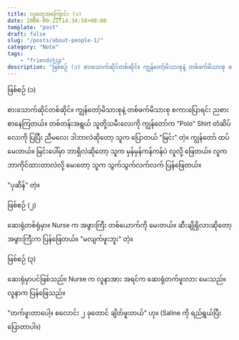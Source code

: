```yaml
---
title: လူတွေအကြောင်း (၁)
date: 2006-09-22T14:34:58+08:00
template: "post"  
draft: false  
slug: "/posts/about-people-1/"  
category: "Note"
tags:
    - "friendship"
description: "ဖြစ်စဉ် (၁) စားသောက်ဆိုင်တစ်ဆိုင်။ ကျွန်တော့်မိသားစုနဲ့ တစ်ဖက်မိသားစု စကားပြောရင်း ညစားစာနေကြတယ်။ တစ်တန်းအရွယ် သူတို့သမီးလေးကို ကျွန်တော်က "Polo" Shirt တံဆိပ်လေးကို ပြပြီး ညီမလေး ဒါဘာလဲဆိုတော့ သူက ပြောတယ် "မြင်း" တဲ့။"
---
```

ဖြစ်စဉ် (၁)

စားသောက်ဆိုင်တစ်ဆိုင်။ ကျွန်တော့်မိသားစုနဲ့ တစ်ဖက်မိသားစု စကားပြောရင်း ညစားစာနေကြတယ်။ တစ်တန်းအရွယ် သူတို့သမီးလေးကို ကျွန်တော်က "Polo" Shirt တံဆိပ်လေးကို ပြပြီး ညီမလေး ဒါဘာလဲဆိုတော့ သူက ပြောတယ် "မြင်း" တဲ့။ ကျွန်တော် ထပ်မေးတယ်။ မြင်းပေါ်မှာ ဘာရှိလဲဆိုတော့ သူက မှန်မှန်ကန်ကန်ပဲ လူလို့ ဖြေတယ်။ လူက ဘာကိုင်ထားတာလဲလို့ မေးတော့ သူက သွက်သွက်လက်လက် ပြန်ဖြေတယ်။

"ပုဆိန်" တဲ့။

ဖြစ်စဉ် (၂)

ဆေးရုံတစ်ရုံမှာ။ Nurse က အဖွားကြီး တစ်ယောက်ကို မေးတယ်။ ဆီးချိုရှိလားဆိုတော့ အဖွားကြီးက ပြန်ဖြေတယ်။ "မလျက်ဖူးဘူး" တဲ့။

ဖြစ်စဉ် (၃)

ဆေးရုံမှာပင်ဖြစ်သည်။ Nurse က လူနာအား အရင်က ဆေးရုံတက်ဖူးလား မေးသည်။ လူနာက ပြန်ဖြေသည်။

"တက်ဖူးတာပေါ့။ စလောင်း ၂ ခုတောင် ချိတ်ဖူးတယ်" ဟု။ (Saline ကို ရည်ရွယ်ပြီး ပြောတာပါ။)